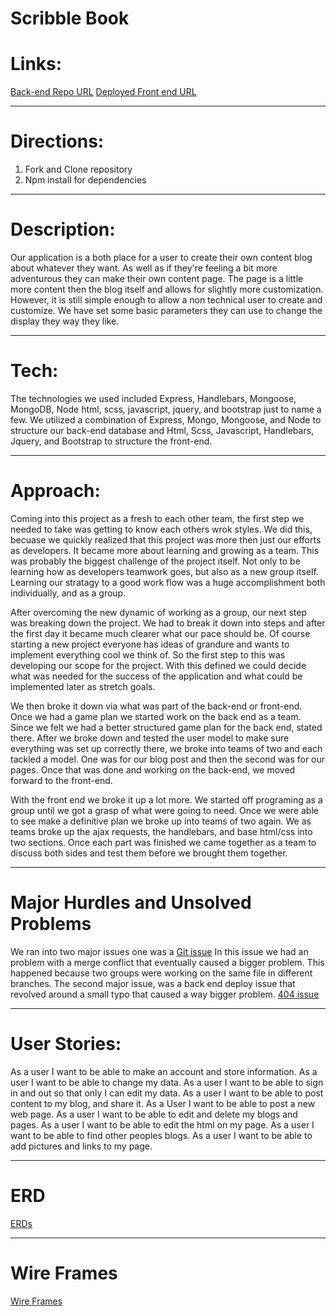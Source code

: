 # Scribble Book

# Links:
[Back-end Repo URL](https://github.com/squirtle-squadron/cms-api)
[Deployed Front end URL](https://squirtle-squadron.github.io/cms/#)

---
# Directions:
 1) Fork and Clone repository
 2) Npm install for dependencies

---
# Description:
  Our application is a both place for a user to create their own content blog
about whatever they want. As well as if they're feeling a bit more adventurous
they can make their own content page. The page is a little more content then the
blog itself and allows for slightly more customization. However, it is still
simple enough to allow a non technical user to create and customize. We have set
some basic parameters they can use to change the display they way they like.

---
# Tech:
  The technologies we used included Express, Handlebars, Mongoose, MongoDB, Node
html, scss, javascript, jquery, and bootstrap just to name a few. We utilized a
combination of Express, Mongo, Mongoose, and Node to structure our back-end
database and Html, Scss, Javascript, Handlebars, Jquery, and Bootstrap to
structure the front-end.

---
# Approach:
  Coming into this project as a fresh to each other team, the first step we
needed to take was getting to know each others wrok styles. We did this, becuase
we quickly realized that this project was more then just our efforts as
developers. It became more about learning and growing as a team. This was
probably the biggest challenge of the project itself. Not only to be learning
how as developers teamwork goes, but also as a new group itself. Learning our
stratagy to a good work flow was a huge accomplishment both individually, and as
a group.

  After overcoming the new dynamic of working as a group, our next step was
breaking down the project. We had to break it down into steps and after the
first day it became much clearer what our pace should be. Of course starting a
new project everyone has ideas of grandure and wants to implement everything
cool we think of. So the first step to this was developing our scope for the
project. With this defined we could decide what was needed for the success of
the application and what could be implemented later as stretch goals.

  We then broke it down via what was part of the back-end or front-end. Once we
had a game plan we started work on the back end as a team. Since we felt we had
a better structured game plan for the back end, stated there. After we broke
down and tested the user model to make sure everything was set up correctly
there, we broke into teams of two and each tackled a model. One was for our blog
post and then the second was for our pages. Once that was done and working on
the back-end, we moved forward to the front-end.

  With the front end we broke it up a lot more. We started off programing as a
group until we got a grasp of what were going to need. Once we were able to see
make a definitive plan we broke up into teams of two again. We as teams broke up
the ajax requests, the handlebars, and base html/css into two sections. Once
each part was finished we came together as a team to discuss both sides and
test them before we brought them together.

---
# Major Hurdles and Unsolved Problems
We ran into two major issues one was a [Git issue](https://github.com/ga-wdi-boston/team-project/issues/243) In this issue
we had an problem with a merge conflict that eventually caused a bigger problem.
This happened because two groups were working on the same file in different
branches.
The second major issue, was a back end deploy issue that revolved around a small
typo that caused a way bigger problem. [404 issue](https://github.com/ga-wdi-boston/team-project/issues/250)

---
# User Stories:
As a user I want to be able to make an account and store information.
As a user I want to be able to change my data.
As a user I want to be able to sign in and out so that only I can edit my data.
As a user I want to be able to post content to my blog, and share it.
As a User I want to be able to post a new web page.
As a user I want to be able to edit and delete my blogs and pages.
As a user I want to be able to edit the html on my page.
As a user I want to be able to find other peoples blogs.
As a user I want to be able to add pictures and links to my page.

---
# ERD
[ERDs](http://imgur.com/a/8zRD2)

---
# Wire Frames

[Wire Frames](http://novakw267.imgur.com/all/)
